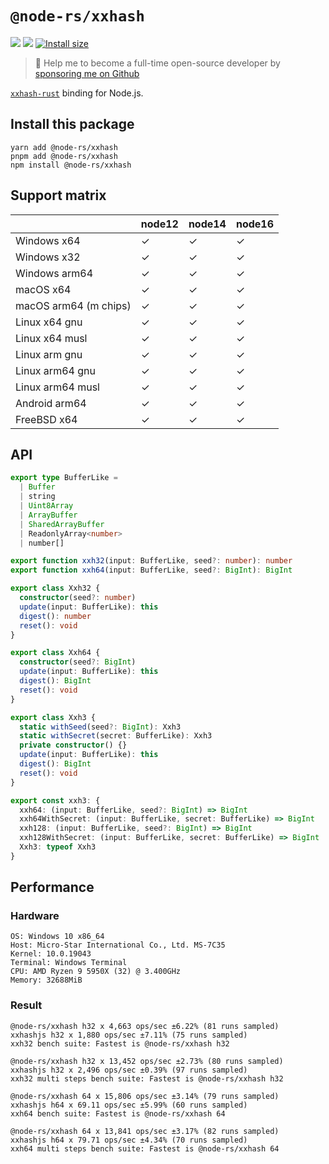 # `@node-rs/xxhash`

![](https://github.com/napi-rs/node-rs/workflows/CI/badge.svg)
![](https://img.shields.io/npm/dm/@node-rs/xxhash.svg?sanitize=true)
[![Install size](https://packagephobia.com/badge?p=@node-rs/xxhash)](https://packagephobia.com/result?p=@node-rs/xxhash)

> 🚀 Help me to become a full-time open-source developer by [sponsoring me on Github](https://github.com/sponsors/Brooooooklyn)

[`xxhash-rust`](https://github.com/DoumanAsh/xxhash-rust) binding for Node.js.

## Install this package

```
yarn add @node-rs/xxhash
pnpm add @node-rs/xxhash
npm install @node-rs/xxhash
```

## Support matrix

|                       | node12 | node14 | node16 |
| --------------------- | ------ | ------ | ------ |
| Windows x64           | ✓      | ✓      | ✓      |
| Windows x32           | ✓      | ✓      | ✓      |
| Windows arm64         | ✓      | ✓      | ✓      |
| macOS x64             | ✓      | ✓      | ✓      |
| macOS arm64 (m chips) | ✓      | ✓      | ✓      |
| Linux x64 gnu         | ✓      | ✓      | ✓      |
| Linux x64 musl        | ✓      | ✓      | ✓      |
| Linux arm gnu         | ✓      | ✓      | ✓      |
| Linux arm64 gnu       | ✓      | ✓      | ✓      |
| Linux arm64 musl      | ✓      | ✓      | ✓      |
| Android arm64         | ✓      | ✓      | ✓      |
| FreeBSD x64           | ✓      | ✓      | ✓      |

## API

```ts
export type BufferLike =
  | Buffer
  | string
  | Uint8Array
  | ArrayBuffer
  | SharedArrayBuffer
  | ReadonlyArray<number>
  | number[]

export function xxh32(input: BufferLike, seed?: number): number
export function xxh64(input: BufferLike, seed?: BigInt): BigInt

export class Xxh32 {
  constructor(seed?: number)
  update(input: BufferLike): this
  digest(): number
  reset(): void
}

export class Xxh64 {
  constructor(seed?: BigInt)
  update(input: BufferLike): this
  digest(): BigInt
  reset(): void
}

export class Xxh3 {
  static withSeed(seed?: BigInt): Xxh3
  static withSecret(secret: BufferLike): Xxh3
  private constructor() {}
  update(input: BufferLike): this
  digest(): BigInt
  reset(): void
}

export const xxh3: {
  xxh64: (input: BufferLike, seed?: BigInt) => BigInt
  xxh64WithSecret: (input: BufferLike, secret: BufferLike) => BigInt
  xxh128: (input: BufferLike, seed?: BigInt) => BigInt
  xxh128WithSecret: (input: BufferLike, secret: BufferLike) => BigInt
  Xxh3: typeof Xxh3
}
```

## Performance

### Hardware

```
OS: Windows 10 x86_64
Host: Micro-Star International Co., Ltd. MS-7C35
Kernel: 10.0.19043
Terminal: Windows Terminal
CPU: AMD Ryzen 9 5950X (32) @ 3.400GHz
Memory: 32688MiB
```

### Result

```
@node-rs/xxhash h32 x 4,663 ops/sec ±6.22% (81 runs sampled)
xxhashjs h32 x 1,880 ops/sec ±7.11% (75 runs sampled)
xxh32 bench suite: Fastest is @node-rs/xxhash h32

@node-rs/xxhash h32 x 13,452 ops/sec ±2.73% (80 runs sampled)
xxhashjs h32 x 2,496 ops/sec ±0.39% (97 runs sampled)
xxh32 multi steps bench suite: Fastest is @node-rs/xxhash h32

@node-rs/xxhash 64 x 15,806 ops/sec ±3.14% (79 runs sampled)
xxhashjs h64 x 69.11 ops/sec ±5.99% (60 runs sampled)
xxh64 bench suite: Fastest is @node-rs/xxhash 64

@node-rs/xxhash 64 x 13,841 ops/sec ±3.17% (82 runs sampled)
xxhashjs h64 x 79.71 ops/sec ±4.34% (70 runs sampled)
xxh64 multi steps bench suite: Fastest is @node-rs/xxhash 64
```
